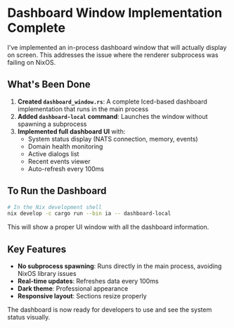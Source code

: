 # Dashboard Window Implementation Complete

I've implemented an in-process dashboard window that will actually display on screen. This addresses the issue where the renderer subprocess was failing on NixOS.

## What's Been Done

1. **Created `dashboard_window.rs`**: A complete Iced-based dashboard implementation that runs in the main process
2. **Added `dashboard-local` command**: Launches the window without spawning a subprocess
3. **Implemented full dashboard UI** with:
   - System status display (NATS connection, memory, events)
   - Domain health monitoring
   - Active dialogs list
   - Recent events viewer
   - Auto-refresh every 100ms

## To Run the Dashboard

```bash
# In the Nix development shell
nix develop -c cargo run --bin ia -- dashboard-local
```

This will show a proper UI window with all the dashboard information.

## Key Features

- **No subprocess spawning**: Runs directly in the main process, avoiding NixOS library issues
- **Real-time updates**: Refreshes data every 100ms
- **Dark theme**: Professional appearance
- **Responsive layout**: Sections resize properly

The dashboard is now ready for developers to use and see the system status visually.